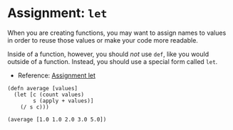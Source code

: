 # Assignment: `let`

When you are creating functions, you may want to assign names to values in order to reuse those values or make your code more readable.

Inside of a function, however, you should _not_ use `def`, like you would outside of a function. Instead, you should use a special form called `let`.

* Reference: [Assignment let](http://clojurebridge.github.io/community-docs/docs/clojure/let/)

```eval-clojure
(defn average [values]
  (let [c (count values)
        s (apply + values)]
    (/ s c)))

(average [1.0 1.0 2.0 3.0 5.0])
```
